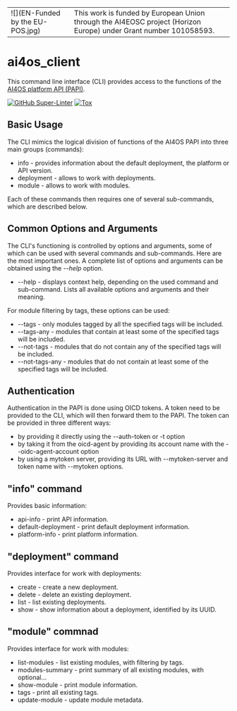 |                                  |                                                                                                                  |
|----------------------------------|------------------------------------------------------------------------------------------------------------------|
| ![](EN-Funded by the EU-POS.jpg) | This work is funded by European Union through the AI4EOSC project (Horizon Europe) under Grant number 101058593. |



# ai4os_client
This command line interface (CLI) provides access to the functions of the [AI4OS platform API (PAPI)](https://github.com/AI4EOSC/ai4-papi#readme).

[![GitHub Super-Linter](https://github.com/IISAS/ai4eosc_client/actions/workflows/lint.yml/badge.svg?branch=main)](https://github.com/marketplace/actions/super-linter)
[![Tox](https://github.com/IISAS/ai4eosc_client/actions/workflows/tox.yml/badge.svg?branch=main)](https://tox.wiki/en/latest/)

## Basic Usage
The CLI mimics the logical division of functions of the AI4OS PAPI into three main groups (commands):
- info - provides information about the default deployment, the platform or API version.
- deployment - allows to work with deployments.
- module - allows to work with modules.

Each of these commands then requires one of several sub-commands, which are described below.

## Common Options and Arguments
The CLI's functioning is controlled by options and arguments, some of which can be used with several commands and sub-commands.
Here are the most important ones. A complete list of options and arguments can be obtained using the <em>--help</em> option.
- --help - displays context help, depending on the used command and sub-command. Lists all available options and arguments and their meaning.

For module filtering by tags, these options can be used:
- --tags - only modules tagged by all the specified tags will be included.
- --tags-any - modules that contain at least some of the specified tags will be included.
- --not-tags - modules that do not contain any of the specified tags will be included.
- --not-tags-any - modules that do not contain at least some of the specified tags will be included.

## Authentication
Authentication in the PAPI is done using OICD tokens. A token need to be provided to the CLI, which will then forward
them to the PAPI. The token can be provided in three different ways:
- by providing it directly using the --auth-token or -t option
- by taking it from the oicd-agent by providing its account name with the --oidc-agent-account option
- by using a mytoken server, providing its URL with --mytoken-server and token name with --mytoken options.

## "info" command
Provides basic information:
- api-info - print API information.
- default-deployment - print default deployment information.
- platform-info - print platform information.

## "deployment" command
Provides interface for work with deployments:
- create - create a new deployment.
- delete - delete an existing deployment.
- list - list existing deployments.
- show - show information about a deployment, identified by its UUID.

## "module" commnad
Provides interface for work with modules:
- list-modules - list existing modules, with filtering by tags.
- modules-summary - print summary of all existing modules, with optional...
- show-module - print module information.
- tags - print all existing tags.
- update-module - update module metadata.


